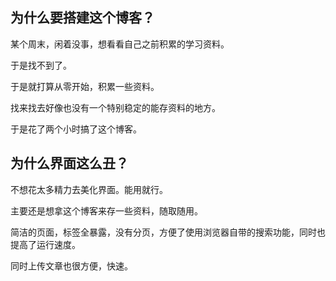 ## 为什么要搭建这个博客？

某个周末，闲着没事，想看看自己之前积累的学习资料。

于是找不到了。

于是就打算从零开始，积累一些资料。

找来找去好像也没有一个特别稳定的能存资料的地方。

于是花了两个小时搞了这个博客。

## 为什么界面这么丑？

不想花太多精力去美化界面。能用就行。

主要还是想拿这个博客来存一些资料，随取随用。

简洁的页面，标签全暴露，没有分页，方便了使用浏览器自带的搜索功能，同时也提高了运行速度。

同时上传文章也很方便，快速。
